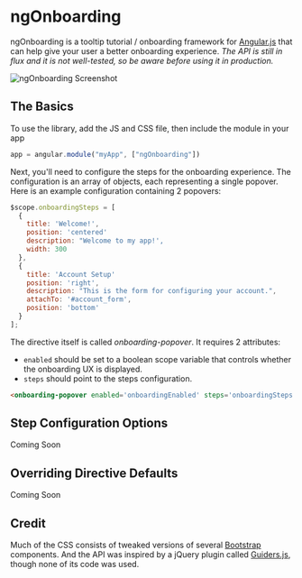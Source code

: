 # ngOnboarding

ngOnboarding is a tooltip tutorial / onboarding framework for [Angular.js](http://angularjs.org/) that can help give your user a better onboarding experience. *The API is still in flux and it is not well-tested, so be aware before using it in production.*

![ngOnboarding Screenshot](https://raw.github.com/adamalbrecht/ngOnboarding/master/screenshot.png)

## The Basics
To use the library, add the JS and CSS file, then include the module in your app

```javascript
app = angular.module("myApp", ["ngOnboarding"])
```

Next, you'll need to configure the steps for the onboarding experience. The configuration is an array of objects, each representing a single popover. Here is an example configuration containing 2 popovers:

```javascript
$scope.onboardingSteps = [
  {
    title: 'Welcome!',
    position: 'centered'
    description: "Welcome to my app!',
    width: 300
  },
  {
    title: 'Account Setup'
    position: 'right',
    description: "This is the form for configuring your account.",
    attachTo: '#account_form',
    position: 'bottom'
  }
];
```

The directive itself is called *onboarding-popover*. It requires 2 attributes:
  * `enabled` should be set to a boolean scope variable that controls whether the onboarding UX is displayed.
  * `steps` should point to the steps configuration.

```html
<onboarding-popover enabled='onboardingEnabled' steps='onboardingSteps' />
```

## Step Configuration Options

Coming Soon

## Overriding Directive Defaults

Coming Soon

## Credit

Much of the CSS consists of tweaked versions of several [Bootstrap](https://github.com/twbs/bootstrap) components. And the API was inspired by a jQuery plugin called [Guiders.js](https://github.com/jeff-optimizely/Guiders-JS), though none of its code was used.
